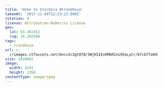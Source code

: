 ```yaml
---
title: 'Hike to Storheia #trondheim'
takenAt: '2017-11-04T12:23:23.000Z'
rotation: 0
license: Attribution-NoDerivs License
geo:
  lat: 63.402452
  lng: 10.202588
tags:
  - trondheim
url: >-
  //images.ctfassets.net/bncv3c2gt878/3WjK51Ev6MbR2xs9SeLyCr/b7cb7fa943180ee73a455cabd30f4301/hike-to-storheia-trondheim_38112059576_o
size: 1039665
image:
  width: 4192
  height: 2358
contentType: image/jpeg
---
```


